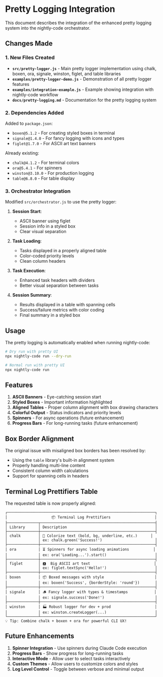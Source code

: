 # Pretty Logging Integration

This document describes the integration of the enhanced pretty logging system into the nightly-code orchestrator.

## Changes Made

### 1. New Files Created

- **`src/pretty-logger.js`** - Main pretty logger implementation using chalk, boxen, ora, signale, winston, figlet, and table libraries
- **`examples/pretty-logger-demo.js`** - Demonstration of all pretty logger features
- **`examples/integration-example.js`** - Example showing integration with nightly-code workflow
- **`docs/pretty-logging.md`** - Documentation for the pretty logging system

### 2. Dependencies Added

Added to `package.json`:
- `boxen@5.1.2` - For creating styled boxes in terminal
- `signale@1.4.0` - For fancy logging with icons and types
- `figlet@1.7.0` - For ASCII art text banners

Already existing:
- `chalk@4.1.2` - For terminal colors
- `ora@5.4.1` - For spinners
- `winston@3.10.0` - For production logging
- `table@6.8.0` - For table display

### 3. Orchestrator Integration

Modified `src/orchestrator.js` to use the pretty logger:

1. **Session Start**: 
   - ASCII banner using figlet
   - Session info in a styled box
   - Clear visual separation

2. **Task Loading**:
   - Tasks displayed in a properly aligned table
   - Color-coded priority levels
   - Clean column headers

3. **Task Execution**:
   - Enhanced task headers with dividers
   - Better visual separation between tasks

4. **Session Summary**:
   - Results displayed in a table with spanning cells
   - Success/failure metrics with color coding
   - Final summary in a styled box

## Usage

The pretty logging is automatically enabled when running nightly-code:

```bash
# Dry run with pretty UI
npx nightly-code run --dry-run

# Normal run with pretty UI
npx nightly-code run
```

## Features

1. **ASCII Banners** - Eye-catching session start
2. **Styled Boxes** - Important information highlighted
3. **Aligned Tables** - Proper column alignment with box drawing characters
4. **Colorful Output** - Status indicators and priority levels
5. **Spinners** - For async operations (future enhancement)
6. **Progress Bars** - For long-running tasks (future enhancement)

## Box Border Alignment

The original issue with misaligned box borders has been resolved by:
- Using the `table` library's built-in alignment system
- Properly handling multi-line content
- Consistent column width calculations
- Support for spanning cells in headers

## Terminal Log Prettifiers Table

The requested table is now properly aligned:

```
┌───────────────────────────────────────────────────────────────────┐
│                    📦 Terminal Log Prettifiers                    │
├──────────────┬────────────────────────────────────────────────────┤
│ Library      │ Description                                        │
├──────────────┼────────────────────────────────────────────────────┤
│ chalk        │ 🎨 Colorize text (bold, bg, underline, etc.)      │
│              │ ex: chalk.green('Success!')                        │
├──────────────┼────────────────────────────────────────────────────┤
│ ora          │ ⏳ Spinners for async loading animations           │
│              │ ex: ora('Loading...').start()                      │
├──────────────┼────────────────────────────────────────────────────┤
│ figlet       │ 🅰️  Big ASCII art text                             │
│              │ ex: figlet.textSync('Hello!')                      │
├──────────────┼────────────────────────────────────────────────────┤
│ boxen        │ 📦 Boxed messages with style                       │
│              │ ex: boxen('Success', {borderStyle: 'round'})       │
├──────────────┼────────────────────────────────────────────────────┤
│ signale      │ 🪵 Fancy logger with types & timestamps            │
│              │ ex: signale.success('Done!')                       │
├──────────────┼────────────────────────────────────────────────────┤
│ winston      │ 🏭 Robust logger for dev + prod                    │
│              │ ex: winston.createLogger(...)                      │
└──────────────┴────────────────────────────────────────────────────┘
💡 Tip: Combine chalk + boxen + ora for powerful CLI UX!
```

## Future Enhancements

1. **Spinner Integration** - Use spinners during Claude Code execution
2. **Progress Bars** - Show progress for long-running tasks
3. **Interactive Mode** - Allow user to select tasks interactively
4. **Custom Themes** - Allow users to customize colors and styles
5. **Log Level Control** - Toggle between verbose and minimal output